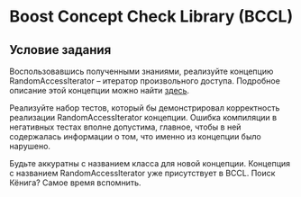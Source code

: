 # Boost Concept Check Library (BCCL)


## Условие задания

Воспользовавшись полученными знаниями, реализуйте концепцию RandomAccessIterator – итератор произвольного доступа. Подробное описание этой концепции можно найти [здесь](https://en.cppreference.com/w/cpp/named_req/RandomAccessIterator).

Реализуйте набор тестов, который бы демонстрировал корректность реализации RandomAccessIterator концепции. Ошибка компиляции в негативных тестах вполне допустима, главное, чтобы в ней содержалась информации о том, что именно из концепции было нарушено.

Будьте аккуратны с названием класса для новой концепции. Концепция с названием RandomAccessIterator уже присутствует в BCCL. Поиск Кёнига? Самое время вспомнить.


